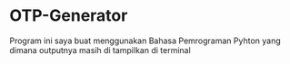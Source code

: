# OTP-Generator
Program ini saya buat menggunakan Bahasa Pemrograman Pyhton yang dimana outputnya masih di tampilkan di terminal
